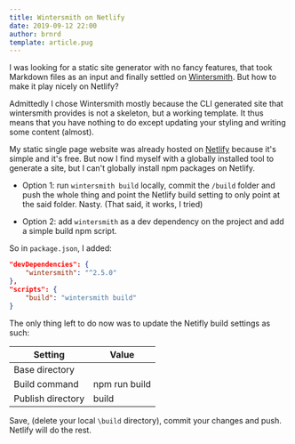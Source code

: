 ```yaml
---
title: Wintersmith on Netlify
date: 2019-09-12 22:00
author: brnrd
template: article.pug
---
```


I was looking for a static site generator with no fancy features, that took Markdown files as an input and finally settled on [Wintersmith][wintersmith].
But how to make it play nicely on Netlify?

<span class="more"></span>

Admittedly I chose Wintersmith mostly because the CLI generated site that wintersmith provides is not a skeleton, but a working template. It thus means that you have nothing to do except updating your styling and writing some content (almost).

My static single page website was already hosted on [Netlify][netlify] because it's simple and it's free.
But now I find myself with a globally installed tool to generate a site, but I can't globally install npm packages on Netlify.

- Option 1: run `wintersmith build` locally, commit the `/build` folder and push the whole thing and point the Netlify build setting to only point at the said folder. Nasty. (That said, it works, I tried)

- Option 2: add `wintersmith` as a dev dependency on the project and add a simple build npm script.

So in `package.json`, I added:

```json
"devDependencies": {
    "wintersmith": "^2.5.0"
},
"scripts": {
    "build": "wintersmith build"
}
```
The only thing left to do now was to update the Netifly build settings as such:

| Setting | Value |
| - | - |
| Base directory | |
| Build command | npm run build |
| Publish directory | build |

Save, (delete your local `\build` directory), commit your changes and push. Netlify will do the rest.


[netlify]: <https://www.netlify.com/>
[wintersmith]: <https://github.com/jnordberg/wintersmith>
